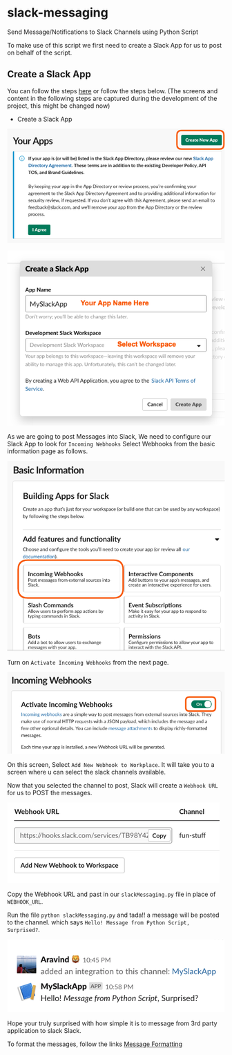 # slack-messaging
Send Message/Notifications to Slack Channels using Python Script

To make use of this script we first need to create a Slack App for us to post on behalf of the script.

## Create a Slack App

You can follow the steps [here](https://api.slack.com/apps) or follow the steps below. (The screens and content in the following steps are captured during the development of the project, this might be changed now)

- Create a Slack App

![Full screen](instruction-images/step-1.png)

![Full screen](instruction-images/step-2.png)

As we are going to post Messages into Slack, We need to configure our Slack App to look for `Incoming Webhooks`
Select Webhooks from the basic information page as follows.

![Full screen](instruction-images/step-3.png)

Turn on `Activate Incoming Webhooks` from the next page.

![Full screen](instruction-images/step-4.png)

On this screen, Select `Add New Webhook to Workplace`. It will take you to a screen where u can select the slack channels available.

Now that you selected the channel to post, Slack will create a `Webhook URL` for us to POST the messages.

![Full screen](instruction-images/step-5.png)

Copy the Webhook URL and past in our `slackMessaging.py` file in place of `WEBHOOK_URL`.

Run the file `python slackMessaging.py` and tada!! a message will be posted to the channel. which says `Hello! Message from Python Script, Surprised?`.

![Full screen](instruction-images/slack-message.png)

Hope your truly surprised with how simple it is to message from 3rd party application to slack Slack.

To format the messages, follow the links [Message Formatting](https://api.slack.com/docs/messages/builder)
